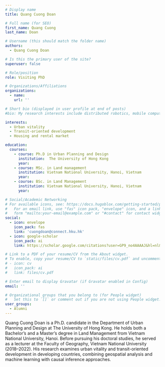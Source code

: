 ```yaml
---
# Display name
title: Quang Cuong Doan

# Full name (for SEO)
first_name: Quang Cuong
last_name: Doan

# Username (this should match the folder name)
authors:
  - Quang Cuong Doan

# Is this the primary user of the site?
superuser: false

# Role/position
role: Visiting PhD

# Organizations/Affiliations
organizations:
  - name: 
    url: ''

# Short bio (displayed in user profile at end of posts)
#bio: My research interests include distributed robotics, mobile computing and programmable matter.

interests:
  - Urban vitality
  - Transit-oriented development
  - Housing and rental market

education:
  courses:
    - course: Ph.D in Urban Planning and Design
      institution:  The University of Hong Kong
      year: 
    - course: MSc. in Land management
      institution: Vietnam National University, Hanoi, Vietnam
      year: 
    - course: BSc. in Land Management
      institution: Vietnam National University, Hanoi, Vietnam
      year: 

# Social/Academic Networking
# For available icons, see: https://docs.hugoblox.com/getting-started/page-builder/#icons
#   For an email link, use "fas" icon pack, "envelope" icon, and a link in the
#   form "mailto:your-email@example.com" or "#contact" for contact widget.
social:
  - icon: envelope
    icon_pack: fas
    link: 'cuongdoan@connect.hku.hk'
  - icon: google-scholar
    icon_pack: ai
    link: https://scholar.google.com/citations?user=GP9_no4AAAAJ&hl=nl&authuser=1

# Link to a PDF of your resume/CV from the About widget.
# To enable, copy your resume/CV to `static/files/cv.pdf` and uncomment the lines below.
# - icon: cv
#   icon_pack: ai
#   link: files/cv.pdf

# Enter email to display Gravatar (if Gravatar enabled in Config)
email: ''

# Organizational groups that you belong to (for People widget)
#   Set this to `[]` or comment out if you are not using People widget.
user_groups:
  - Alumni
---
```


Quang Cuong Doan is a Ph.D. candidate in the Department of Urban Planning and Design at The University of Hong Kong. He holds both a Bachelor’s and a Master’s degree in Land Management from Vietnam National University, Hanoi. Before pursuing his doctoral studies, he served as a lecturer at the Faculty of Geography, Vietnam National University (2018–2022). His research examines urban vitality and transit-oriented development in developing countries, combining geospatial analysis and machine learning with causal inference approaches.

